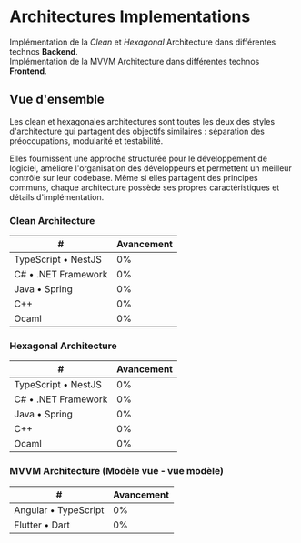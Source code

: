 # Architectures Implementations

Implémentation de la _Clean_ et _Hexagonal_ Architecture dans différentes technos **Backend**.\
Implémentation de la MVVM Architecture dans différentes technos **Frontend**.

## Vue d'ensemble

Les clean et hexagonales architectures sont toutes les deux des styles d'architecture qui partagent des objectifs similaires : séparation des préoccupations, modularité et testabilité.

Elles fournissent une approche structurée pour le développement de logiciel, améliore l'organisation des développeurs et permettent un meilleur contrôle sur leur codebase. Même si elles partagent des principes communs, chaque architecture possède ses propres caractéristiques et détails d'implémentation.

### Clean Architecture

| **#**               | **Avancement** |
| ------------------- | -------------- |
| TypeScript • NestJS | 0%             |
| C# • .NET Framework | 0%             |
| Java • Spring       | 0%             |
| C++                 | 0%             |
| Ocaml               | 0%             |

### Hexagonal Architecture

| **#**               | **Avancement** |
| ------------------- | -------------- |
| TypeScript • NestJS | 0%             |
| C# • .NET Framework | 0%             |
| Java • Spring       | 0%             |
| C++                 | 0%             |
| Ocaml               | 0%             |

### MVVM Architecture (Modèle vue - vue modèle)

| **#**                | **Avancement** |
| -------------------- | -------------- |
| Angular • TypeScript | 0%             |
| Flutter • Dart       | 0%             |
